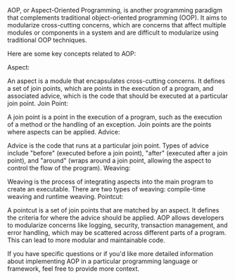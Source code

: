 AOP, or Aspect-Oriented Programming, is another programming paradigm that complements traditional object-oriented programming (OOP). It aims to modularize cross-cutting concerns, which are concerns that affect multiple modules or components in a system and are difficult to modularize using traditional OOP techniques.

Here are some key concepts related to AOP:

Aspect:

An aspect is a module that encapsulates cross-cutting concerns.
It defines a set of join points, which are points in the execution of a program, and associated advice, which is the code that should be executed at a particular join point.
Join Point:

A join point is a point in the execution of a program, such as the execution of a method or the handling of an exception.
Join points are the points where aspects can be applied.
Advice:

Advice is the code that runs at a particular join point.
Types of advice include "before" (executed before a join point), "after" (executed after a join point), and "around" (wraps around a join point, allowing the aspect to control the flow of the program).
Weaving:

Weaving is the process of integrating aspects into the main program to create an executable.
There are two types of weaving: compile-time weaving and runtime weaving.
Pointcut:

A pointcut is a set of join points that are matched by an aspect.
It defines the criteria for where the advice should be applied.
AOP allows developers to modularize concerns like logging, security, transaction management, and error handling, which may be scattered across different parts of a program. This can lead to more modular and maintainable code.

If you have specific questions or if you'd like more detailed information about implementing AOP in a particular programming language or framework, feel free to provide more context.